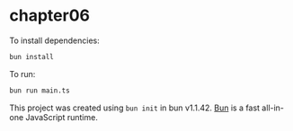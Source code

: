 # chapter06

To install dependencies:

```bash
bun install
```

To run:

```bash
bun run main.ts
```

This project was created using `bun init` in bun v1.1.42. [Bun](https://bun.sh) is a fast all-in-one JavaScript runtime.
